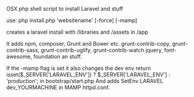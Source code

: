 OSX php shell script to install Laravel and stuff

use:
php install.php 'websitename' [-force] [-mamp]

creates a laravel install
with /libraries and /assets in /app

It adds npm, composer, Grunt and Bower etc.
grunt-contrib-copy, grunt-contrib-sass, grunt-contrib-uglify, grunt-contrib-watch
jquery, font-awesome, foundation an stuff.

If the -mamp flag is set it also changes the dev env
return isset($_SERVER['LARAVEL_ENV']) ? $_SERVER['LARAVEL_ENV'] : 'production';
in bootstrap/start.php
And adds SetEnv LARAVEL dev_YOURMACHINE
in MAMP httpd.conf.
